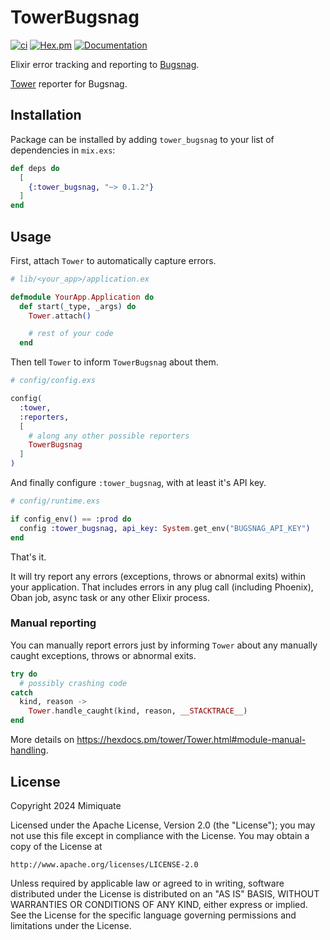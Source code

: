 # TowerBugsnag

[![ci](https://github.com/mimiquate/tower_bugsnag/actions/workflows/ci.yml/badge.svg?branch=main)](https://github.com/mimiquate/tower_bugsnag/actions?query=branch%3Amain)
[![Hex.pm](https://img.shields.io/hexpm/v/tower_bugsnag.svg)](https://hex.pm/packages/tower_bugsnag)
[![Documentation](https://img.shields.io/badge/Documentation-purple.svg)](https://hexdocs.pm/tower_bugsnag)

Elixir error tracking and reporting to [Bugsnag](https://www.bugsnag.com/).

[Tower](https://github.com/mimiquate/tower) reporter for Bugsnag.

## Installation

Package can be installed by adding `tower_bugsnag` to your list of dependencies in `mix.exs`:

```elixir
def deps do
  [
    {:tower_bugsnag, "~> 0.1.2"}
  ]
end
```

## Usage

First, attach `Tower` to automatically capture errors.

```elixir
# lib/<your_app>/application.ex

defmodule YourApp.Application do
  def start(_type, _args) do
    Tower.attach()

    # rest of your code
  end
```

Then tell `Tower` to inform `TowerBugsnag` about them.

```elixir
# config/config.exs

config(
  :tower,
  :reporters,
  [
    # along any other possible reporters
    TowerBugsnag
  ]
)
```

And finally configure `:tower_bugsnag`, with at least it's API key.

```elixir
# config/runtime.exs

if config_env() == :prod do
  config :tower_bugsnag, api_key: System.get_env("BUGSNAG_API_KEY")
end
```

That's it.

It will try report any errors (exceptions, throws or abnormal exits) within your application. That includes errors in
any plug call (including Phoenix), Oban job, async task or any other Elixir process.

### Manual reporting

You can manually report errors just by informing `Tower` about any manually caught exceptions, throws or abnormal exits.


```elixir
try do
  # possibly crashing code
catch
  kind, reason ->
    Tower.handle_caught(kind, reason, __STACKTRACE__)
end
```

More details on https://hexdocs.pm/tower/Tower.html#module-manual-handling.

## License

Copyright 2024 Mimiquate

Licensed under the Apache License, Version 2.0 (the "License");
you may not use this file except in compliance with the License.
You may obtain a copy of the License at

    http://www.apache.org/licenses/LICENSE-2.0

Unless required by applicable law or agreed to in writing, software
distributed under the License is distributed on an "AS IS" BASIS,
WITHOUT WARRANTIES OR CONDITIONS OF ANY KIND, either express or implied.
See the License for the specific language governing permissions and
limitations under the License.
